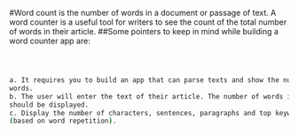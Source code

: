 #Word count is the number of words in a document or
passage of text. A word counter is a useful tool for writers to see the count of the
total number of words in their article. 
##Some pointers to keep in mind while
building a word counter app are:

```bash



a. It requires you to build an app that can parse texts and show the number of
words.
b. The user will enter the text of their article. The number of words in that text
should be displayed.
c. Display the number of characters, sentences, paragraphs and top keywords
(based on word repetition).
```